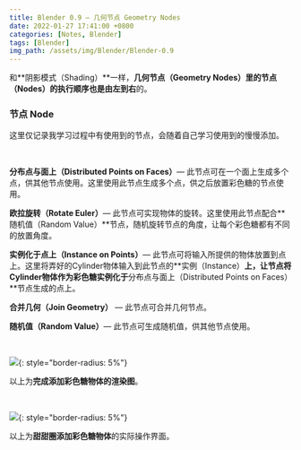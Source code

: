 ```yaml
---
title: Blender 0.9 — 几何节点 Geometry Nodes
date: 2022-01-27 17:41:00 +0800
categories: [Notes, Blender]
tags: [Blender]
img_path: /assets/img/Blender/Blender-0.9
---
```


和**阴影模式（Shading）**一样，**几何节点（Geometry Nodes）**里的**节点（Nodes）**的执行顺序也是**由左到右**的。

### **节点 Node**

这里仅记录我学习过程中有使用到的节点，会随着自己学习使用到的慢慢添加。

<br>

**分布点与面上（Distributed Points on Faces）**— 此节点可在一个面上生成多个点，供其他节点使用。这里使用此节点生成多个点，供之后放置彩色糖的节点使用。

**欧拉旋转（Rotate Euler）**— 此节点可实现物体的旋转。这里使用此节点配合**随机值（Random Value）**节点，随机旋转节点的角度，让每个彩色糖都有不同的放置角度。

**实例化于点上（Instance on Points）**— 此节点可将输入所提供的物体放置到点上。这里将弄好的Cylinder物体输入到此节点的**实例（Instance）**上，让节点将Cylinder物体作为彩色糖实例化于**分布点与面上（Distributed Points on Faces）**节点生成的点上。

**合并几何（Join Geometry）** — 此节点可合并几何节点。

**随机值（Random Value）**— 此节点可生成随机值，供其他节点使用。



<br>

![](final-blender-9.png){: style="border-radius: 5%"}

以上为**完成添加彩色糖物体的渲染图**。

<br>

![](after-adding-nodes.png){: style="border-radius: 5%"}

以上为**甜甜圈添加彩色糖物体**的实际操作界面。
